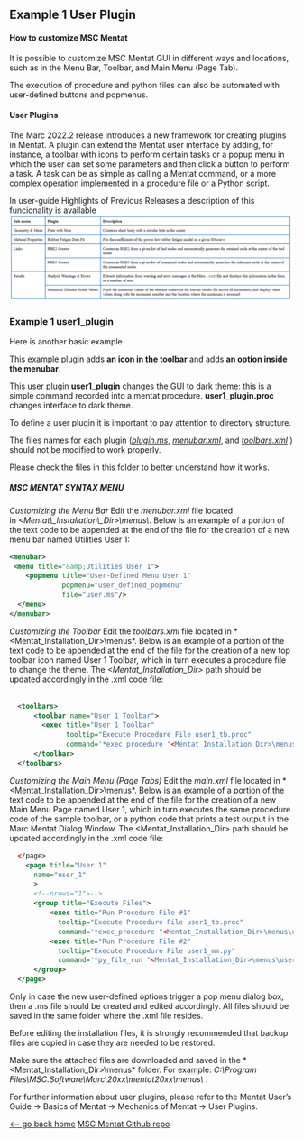 
## Example 1 User Plugin

#### How to customize MSC Mentat

It is possible to customize MSC Mentat GUI in different ways and locations, such as in the Menu Bar, Toolbar, and Main Menu (Page Tab). 

The execution of procedure and python files can also be automated with user-defined buttons and popmenus.


#### User Plugins 

The Marc 2022.2 release introduces a new framework for creating plugins in Mentat. A plugin can extend the Mentat user interface by adding, for instance, a toolbar with icons to perform certain tasks or a popup menu in which the user can set some parameters and then click a button to perform a task. A task can be as simple as calling a Mentat command, or a more complex operation implemented in a procedure file or a Python script. 


In user-guide Highlights of Previous Releases 
a description of this funcionality is available
![List](list_standard.png)


### Example 1 user1_plugin

Here is another basic example

This example plugin adds **an icon in the toolbar** and adds **an option inside the menubar**.

This user plugin **user1_plugin** changes the GUI to dark theme: this is a simple command recorded into a mentat procedure.
**user1_plugin.proc** changes interface to dark theme.


To define a user plugin it is important to pay attention to directory structure.

The files names for each plugin ([*plugin.ms*](plugin.ms), [*menubar.xml*](menubar.xml), and [*toolbars.xml*](toolbars.xml) ) should not be modified to work properly.

Please check the files in this folder to better understand how it works.

##### MSC MENTAT SYNTAX MENU
*Customizing the Menu Bar*
Edit the *menubar.xml* file located in *<Mentat\\_Installation\\_Dir>\menus\\*. Below is an example of a portion of the text code to be appended at the end of the file for the creation of a new menu bar named Utilities User 1:



```xml 
<menubar>
 <menu title="&amp;Utilities User 1">
    <popmenu title="User-Defined Menu User 1"
             popmenu="user_defined_popmenu"
             file="user.ms"/>
  </menu>
</menubar>
```

*Customizing the Toolbar*
Edit the *toolbars.xml* file located in *<Mentat\_Installation\_Dir>\menus\*. Below is an example of a portion of the text code to be appended at the end of the file for the creation of a new top toolbar icon named User 1 Toolbar, which in turn executes a procedure file to change the theme. The *<Mentat\_Installation\_Dir>* path should be updated accordingly in the .xml code file:

```xml 

  <toolbars>
      <toolbar name="User 1 Toolbar">
        <exec title="User 1 Toolbar"
              tooltip="Execute Procedure File user1_tb.proc"
              command='*exec_procedure "<Mentat_Installation_Dir>\menus\user1_tb.proc"'/>
      </toolbar>
  </toolbars>
```

*Customizing the Main Menu (Page Tabs)*
Edit the *main.xml* file located in *<Mentat\_Installation\_Dir>\menus\*. Below is an example of a portion of the text code to be appended at the end of the file for the creation of a new Main Menu Page named User 1, which in turn executes the same procedure code of the sample toolbar, or a python code that prints a test output in the Marc Mentat Dialog Window. The <Mentat\_Installation\_Dir> path should be updated accordingly in the .xml code file:

```xml 
  </page>
    <page title="User 1"
      name="user_1"
      >
      <!--nrows="1">-->
      <group title="Execute Files">
          <exec title="Run Procedure File #1"
            tooltip="Execute Procedure File user1_tb.proc"
            command='*exec_procedure "<Mentat_Installation_Dir>\menus\user1_tb.proc"'/>
          <exec title="Run Procedure File #2"
            tooltip="Execute Procedure File user1_mm.py"
            command='*py_file_run "<Mentat_Installation_Dir>\menus\user1_mm.py"'/>
      </group>
  </page>
```


Only in case the new user-defined options trigger a pop menu dialog box, then a .ms file should be created and edited accordingly. All files should be saved in the same folder where the .xml file resides. 

Before editing the installation files, it is strongly recommended that backup files are copied in case they are needed to be restored.

Make sure the attached files are downloaded and saved in the *<Mentat\_Installation\_Dir>\menus\* folder. For example: *C:\\Program Files\\MSC.Software\\Marc\\20xx\\mentat20xx\\menus\\* .


For further information about user plugins, please refer to the Mentat User’s Guide -> Basics of Mentat -> Mechanics of Mentat -> User Plugins.


[<-- go back home](../README.md)
[MSC Mentat Github repo](https://github.com/HexagonMI-DE-StructureCoE/Mentat-Procedures/tree/main)